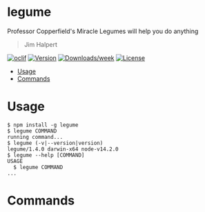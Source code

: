 legume
======

Professor Copperfield&#39;s Miracle Legumes will help you do anything

> Jim Halpert

[![oclif](https://img.shields.io/badge/cli-oclif-brightgreen.svg)](https://oclif.io)
[![Version](https://img.shields.io/npm/v/legume.svg)](https://npmjs.org/package/legume)
[![Downloads/week](https://img.shields.io/npm/dw/legume.svg)](https://npmjs.org/package/legume)
[![License](https://img.shields.io/npm/l/legume.svg)](https://github.com/trulyronak/legume/blob/master/package.json)

<!-- toc -->
* [Usage](#usage)
* [Commands](#commands)
<!-- tocstop -->
# Usage
<!-- usage -->
```sh-session
$ npm install -g legume
$ legume COMMAND
running command...
$ legume (-v|--version|version)
legume/1.4.0 darwin-x64 node-v14.2.0
$ legume --help [COMMAND]
USAGE
  $ legume COMMAND
...
```
<!-- usagestop -->
# Commands
<!-- commands -->

<!-- commandsstop -->
